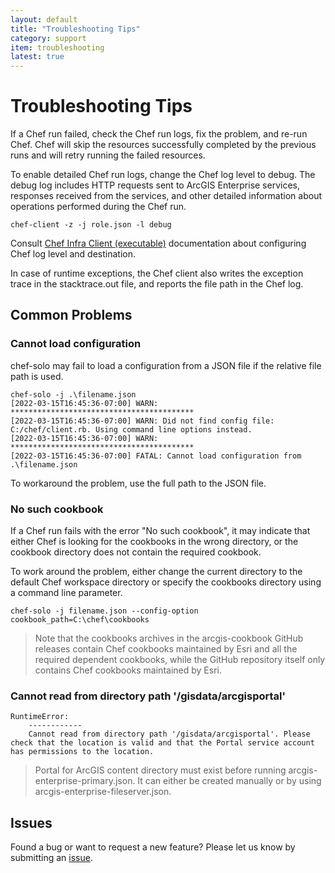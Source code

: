 ```yaml
---
layout: default
title: "Troubleshooting Tips"
category: support
item: troubleshooting
latest: true
---
```


# Troubleshooting Tips

If a Chef run failed, check the Chef run logs, fix the problem, and re-run Chef. Chef will skip the resources successfully completed by the previous runs and will retry running the failed resources.  

To enable detailed Chef run logs, change the Chef log level to debug. The debug log includes HTTP requests sent to ArcGIS Enterprise services, responses received from the services, and other detailed information about operations performed during the Chef run.

```shell
chef-client -z -j role.json -l debug
```

Consult [Chef Infra Client (executable)](https://docs.chef.io/ctl_chef_client/) documentation about configuring Chef log level and destination.

In case of runtime exceptions, the Chef client also writes the exception trace in the stacktrace.out file, and reports the file path in the Chef log.

## Common Problems

### Cannot load configuration

chef-solo may fail to load a configuration from a JSON file if the relative file path is used.

```shell
chef-solo -j .\filename.json
[2022-03-15T16:45:36-07:00] WARN: *****************************************
[2022-03-15T16:45:36-07:00] WARN: Did not find config file: C:/chef/client.rb. Using command line options instead.
[2022-03-15T16:45:36-07:00] WARN: *****************************************
[2022-03-15T16:45:36-07:00] FATAL: Cannot load configuration from .\filename.json
```

To workaround the problem, use the full path to the JSON file.

### No such cookbook

If a Chef run fails with the error "No such cookbook", it may indicate that either Chef is looking for the cookbooks in the wrong directory, or the cookbook directory does not contain the required cookbook.

To work around the problem, either change the current directory to the default Chef workspace directory or specify the cookbooks directory using a command line parameter.

```shell
chef-solo -j filename.json --config-option cookbook_path=C:\chef\cookbooks
```

> Note that the cookbooks archives in the arcgis-cookbook GitHub releases contain Chef cookbooks maintained by Esri and all the required dependent cookbooks, while the GitHub repository itself only contains Chef cookbooks maintained by Esri.

### Cannot read from directory path '/gisdata/arcgisportal'

```
RuntimeError:
    ------------
    Cannot read from directory path '/gisdata/arcgisportal'. Please check that the location is valid and that the Portal service account has permissions to the location.
```

> Portal for ArcGIS content directory must exist before running arcgis-enterprise-primary.json. It can either be created manually or by using arcgis-enterprise-fileserver.json.

## Issues

Found a bug or want to request a new feature?  Please let us know by submitting an [issue](https://github.com/Esri/arcgis-cookbook/issues).
